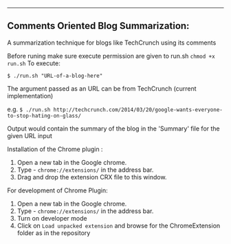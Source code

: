 ------
Comments Oriented Blog Summarization:
-------

A summarization technique for blogs like TechCrunch using its comments

Before runing make sure execute permission are given to run.sh `chmod +x run.sh`
To execute:

```
$ ./run.sh "URL-of-a-blog-here"
```

The argument passed as an URL can be from TechCrunch (current implementation)

e.g. `$ ./run.sh http://techcrunch.com/2014/03/20/google-wants-everyone-to-stop-hating-on-glass/`

Output would contain the summary of the blog in the 'Summary' file for the given URL input

Installation of the Chrome plugin : 

1. Open a new tab in the Google chrome.
2. Type -  `chrome://extensions/` in the address bar.
3. Drag and drop the extension CRX file to this window.

For development of Chrome Plugin:
1. Open a new tab in the Google chrome.
2. Type -  `chrome://extensions/` in the address bar.
3. Turn on developer mode
4. Click on `Load unpacked extension` and browse for the ChromeExtension folder as in the repository
